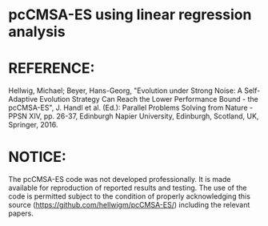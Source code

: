# pcCMSA-ES using linear regression analysis

# REFERENCE: 
Hellwig, Michael; Beyer, Hans-Georg, "Evolution under Strong Noise: A Self-Adaptive Evolution Strategy Can Reach the Lower Performance Bound - the pcCMSA-ES", J. Handl et al. (Ed.): Parallel Problems Solving from Nature - PPSN XIV, pp. 26-37, Edinburgh Napier University, Edinburgh, Scotland, UK, Springer, 2016.

# NOTICE:
The pcCMSA-ES code was not developed professionally. It is made available for reproduction of reported results and testing. The use of the code is permitted subject to the condition of properly acknowledging this source (https://github.com/hellwigm/pcCMSA-ES/) including the relevant papers.
